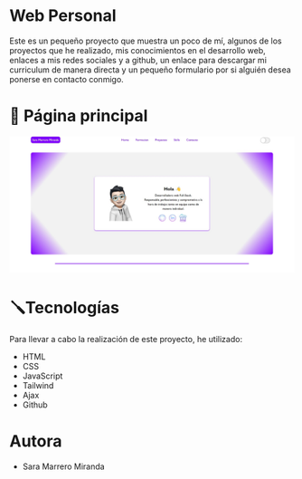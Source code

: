 # Web Personal
Este es un pequeño proyecto que muestra un poco de mí, algunos de los proyectos que he realizado, mis conocimientos en el desarrollo web, enlaces a mis redes sociales y a github, un enlace para descargar mi curriculum de manera directa y un pequeño formulario por si alguién desea ponerse en contacto conmigo.

# 📸 Página principal

![Pagina principal](./img/paginaPrincipal.jpg)



# 🪛Tecnologías
Para llevar a cabo la realización de este proyecto, he utilizado:
* HTML
* CSS
* JavaScript
* Tailwind
* Ajax
* Github

# Autora
* Sara Marrero Miranda
